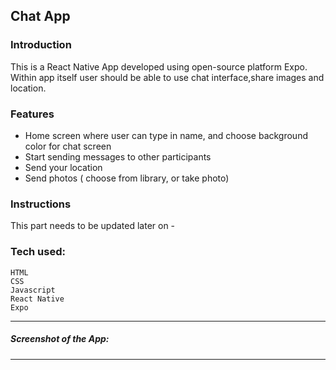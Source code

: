 ## Chat App

### Introduction

This is a React Native App developed using open-source platform Expo. Within app itself user should be able to use chat interface,share images and location.

### Features

- Home screen where user can type in name, and choose background color for chat screen
- Start sending messages to other participants
- Send your location
- Send photos ( choose from library, or take photo)

### Instructions

This part needs to be updated later on -

### Tech used:

```
HTML
CSS
Javascript
React Native
Expo
```

---

##### Screenshot of the App:

<!-- <img src="/img/imgss.PNG" style="display: inline-block; margin: 0 auto; max-width: 600px; max-height: 600px" alt="Meet app photo"> -->

---
